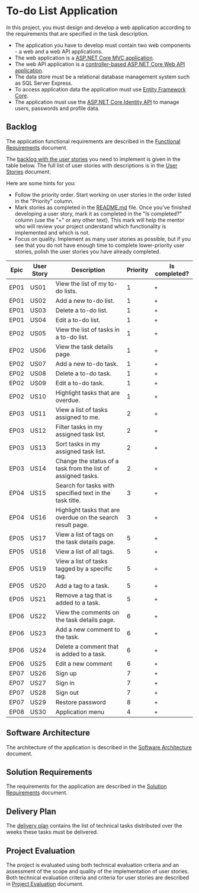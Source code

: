 # To-do List Application

In this project, you must design and develop a web application according to the requirements that are specified in the task description.
  * The application you have to develop must contain two web components - a web and a web API applications.
  * The web application is a [ASP.NET Core MVC application](https://learn.microsoft.com/en-us/aspnet/core/mvc/overview).
  * The web API application is a [controller-based ASP.NET Core Web API application](https://learn.microsoft.com/en-us/aspnet/core/fundamentals/apis).
  * The data store must be a relational database management system such as SQL Server Express.
  * To access application data the application must use [Entity Framework Core](https://learn.microsoft.com/en-us/ef/core/).
  * The application must use the [ASP.NET Core Identity API](https://learn.microsoft.com/en-us/aspnet/core/security/authentication/identity) to manage users, passwords and profile data.


## Backlog

The application functional requirements are described in the [Functional Requirements](functional-requirements.md) document.

The [backlog with the user stories](https://en.wikipedia.org/wiki/Product_backlog) you need to implement is given in the table below. The full list of user stories with descriptions is in the [User Stories](user-stories.md) document.

Here are some hints for you:
* Follow the priority order. Start working on user stories in the order listed in the "Priority" column.
* Mark stories as completed in the [README.md](README.md) file. Once you've finished developing a user story, mark it as completed in the "Is completed?" column (use the "+" or any other text). This mark will help the mentor who will review your project understand which functionality is implemented and which is not.
* Focus on quality. Implement as many user stories as possible, but if you see that you do not have enough time to complete lower-priority user stories, polish the user stories you have already completed.

| Epic | User Story | Description                                                                     | Priority | Is completed? |
|------|------------|---------------------------------------------------------------------------------|----------|---------------|
| EP01 | US01       | View the list of my to-do lists.                                                | 1        |       +       |
| EP01 | US02       | Add a new to-do list.                                                           | 1        |       +       |
| EP01 | US03       | Delete a to-do list.                                                            | 1        |       +       |
| EP01 | US04       | Edit a to-do list.                                                              | 1        |       +       |
| EP02 | US05       | View the list of tasks in a to-do list.                                         | 1        |       +       |
| EP02 | US06       | View the task details page.                                                     | 1        |       +       |
| EP02 | US07       | Add a new to-do task.                                                           | 1        |       +       |
| EP02 | US08       | Delete a to-do task.                                                            | 1        |       +       |
| EP02 | US09       | Edit a to-do task.                                                              | 1        |       +       |
| EP02 | US10       | Highlight tasks that are overdue.                                               | 1        |       +       |
| EP03 | US11       | View a list of tasks assigned to me.                                            | 2        |       +       |
| EP03 | US12       | Filter tasks in my assigned task list.                                          | 2        |       +       |
| EP03 | US13       | Sort tasks in my assigned task list.                                            | 2        |       +       |
| EP03 | US14       | Change the status of a task from the list of assigned tasks.                    | 2        |       +       |
| EP04 | US15       | Search for tasks with specified text in the task title.                         | 3        |       +       |
| EP04 | US16       | Highlight tasks that are overdue on the search result page.                     | 3        |       +       |
| EP05 | US17       | View a list of tags on the task details page.                                   | 5        |       +       |
| EP05 | US18       | View a list of all tags.                                                        | 5        |       +       |
| EP05 | US19       | View a list of tasks tagged by a specific tag.                                  | 5        |       +       |
| EP05 | US20       | Add a tag to a task.                                                            | 5        |       +       |
| EP05 | US21       | Remove a tag that is added to a task.                                           | 5        |       +       |
| EP06 | US22       | View the comments on the task details page.                                     | 6        |       +       |
| EP06 | US23       | Add a new comment to the task.                                                  | 6        |       +       |
| EP06 | US24       | Delete a comment that is added to a task.                                       | 6        |       +       |
| EP06 | US25       | Edit a new comment                                                              | 6        |       +       |
| EP07 | US26       | Sign up                                                                         | 7        |       +       |
| EP07 | US27       | Sign in                                                                         | 7        |       +       |
| EP07 | US28       | Sign out                                                                        | 7        |       +       |
| EP07 | US29       | Restore password                                                                | 8        |       +       |
| EP08 | US30       | Application menu                                                                | 4        |       +       |


## Software Architecture

The architecture of the application is described in the [Software Architecture](software-architecture.md) document.


## Solution Requirements

The requirements for the application are described in the [Solution Requirements](solution-requirements.md) document.


## Delivery Plan

The [delivery plan](delivery-plan.md) contains the list of technical tasks distributed over the weeks these tasks must be delivered.


## Project Evaluation

The project is evaluated using both technical evaluation criteria and an assessment of the scope and quality of the implementation of user stories. Both technical evaluation criteria and criteria for user stories are described in [Project Evaluation](project-evaluation.md) document.
